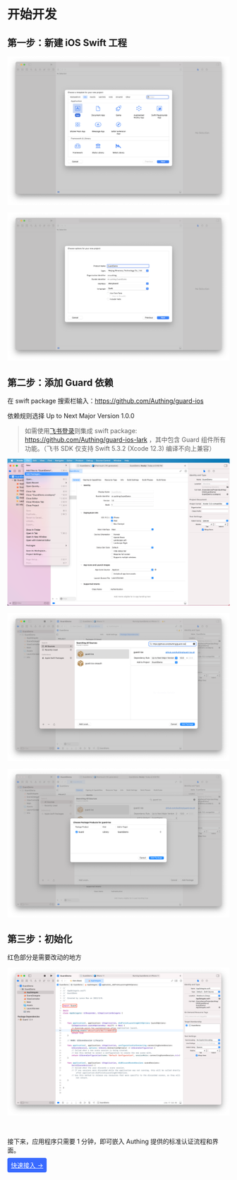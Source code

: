# 开始开发

<LastUpdated/>

## 第一步：新建 iOS Swift 工程

![](./images/create_project1.png)

![](./images/create_project2.png)

## 第二步：添加 Guard 依赖

在 swift package 搜索栏输入：https://github.com/Authing/guard-ios

依赖规则选择 Up to Next Major Version 1.0.0

> 如需使用[飞书登录](https://docs.authing.cn/v2/reference-new/Mobile-and-client-applications/sdk-for-ios/social/lark.html)则集成 swift package: https://github.com/Authing/guard-ios-lark ，其中包含 Guard 组件所有功能。（飞书 SDK 仅支持 Swift 5.3.2 (Xcode 12.3) 编译不向上兼容）

![](./images/create_project3.png)

![](./images/create_project4.png)

![](./images/create_project5.png)

## 第三步：初始化

红色部分是需要改动的地方

![](./images/start.png)

<br>

接下来，应用程序只需要 1 分钟，即可嵌入 Authing 提供的标准认证流程和界面。

<span style="background-color: #396aff;a:link:color:#FFF;padding:8px;border-radius: 4px;"><a href="./quick.html" style="color:#FFF;">快速接入 →</a>
</span>

<br>
